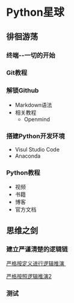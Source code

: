 # Python星球
## 徘徊游荡
### 终端--一切的开始

### Git教程

### 解锁Github
* Markdown语法
* 相关教程
  * Openmind
	  
### 搭建Python开发环境
* Visul Studio Code
* Anaconda

### Python教程
* 视频
* 书籍
* 博客
* 官方文档

## 思维之剑
### 建立严谨清楚的逻辑链
[严格按定义进行逻辑推演 ][1]

[严格按照逻辑推演2][2]



[1]:	https://zhuanlan.zhihu.com/p/59304917
[2]:	https://zhuanlan.zhihu.com/p/63351503

### 测试

